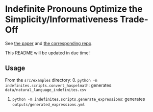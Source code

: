 # Indefinite Pronouns Optimize the Simplicity/Informativeness Trade-Off

See [the paper](https://doi.org/10.1111/cogs.13142) and [the corresponding repo](https://github.com/milicaden/indefinite-pronouns-simplicity-informativeness).

This README will be updated in due time!

## Usage

From the `src/examples` directory:
0. `python -m indefinites.scripts.convert_haspelmath`: generates `data/natural_language_indefinites.csv`
1. `python -m indefinites.scripts.generate_expressions`: generates `outputs/generated_expressions.yml`